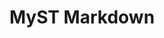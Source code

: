 ---
blog: https://executablebooks.org/en/latest/blog
codehost: https://github.com/https://github.com/myst-templates
logohandle: mystmd
sort: mystmd
title: MyST Markdown
twitter: https://x.com/mystmarkdown
website: https://mystmd.org/
---